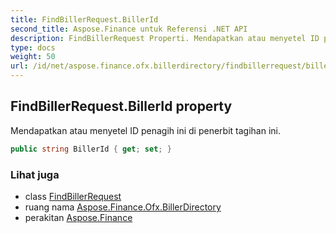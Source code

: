```yaml
---
title: FindBillerRequest.BillerId
second_title: Aspose.Finance untuk Referensi .NET API
description: FindBillerRequest Properti. Mendapatkan atau menyetel ID penagih ini di penerbit tagihan ini.
type: docs
weight: 50
url: /id/net/aspose.finance.ofx.billerdirectory/findbillerrequest/billerid/
---
```

## FindBillerRequest.BillerId property

Mendapatkan atau menyetel ID penagih ini di penerbit tagihan ini.

```csharp
public string BillerId { get; set; }
```

### Lihat juga

* class [FindBillerRequest](../)
* ruang nama [Aspose.Finance.Ofx.BillerDirectory](../../findbillerrequest/)
* perakitan [Aspose.Finance](../../../)


